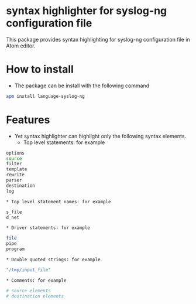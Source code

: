 # syntax highlighter for syslog-ng configuration file

This package provides syntax highlighting for syslog-ng configuration file in Atom editor.

# How to install
 * The package can be install with the following command
```bash
apm install language-syslog-ng
```

# Features
* Yet syntax highlighter can highlight only the following syntax elements.
    * Top level statements: for example
```bash
options
source
filter
template
rewrite
parser
destination
log
```
    * Top level statement names: for example
```bash
s_file
d_net
```
    * Driver statements: for example
```bash
file
pipe
program
```
    * Double quoted strings: for example
```bash
"/tmp/input_file"
```
    * Comments: for example
```bash
# source elements
# destination elements
```
